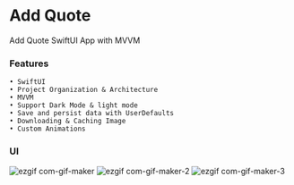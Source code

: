 # Add Quote

Add Quote SwiftUI App with MVVM
 
 ### Features
  	• SwiftUI
 	• Project Organization & Architecture
	• MVVM 
	• Support Dark Mode & light mode 
 	• Save and persist data with UserDefaults
	• Downloading & Caching Image
	• Custom Animations

### UI 
![ezgif com-gif-maker](https://user-images.githubusercontent.com/41602889/209773231-d638ab88-a01c-442e-ad82-e034eed3791f.gif)
![ezgif com-gif-maker-2](https://user-images.githubusercontent.com/41602889/209773236-4b5e2f40-7690-4b7b-9e8a-4e112521a0ec.gif)
![ezgif com-gif-maker-3](https://user-images.githubusercontent.com/41602889/209773240-0d37c3f3-dbd2-40df-845e-e53d03fdec72.gif)
